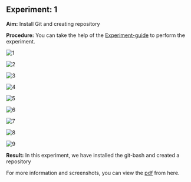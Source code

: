 ## Experiment: 1

**Aim:** Install Git and creating repository

**Procedure:** You can take the help of the [Experiment-guide](https://lms.cuchd.in/mod/page/view.php?id=1572472) to perform the experiment.

![1](https://github.com/Tempestyash123456/practicals-in-Semester-4/blob/Git-and-Github/Exp1/ss-1.png)

![2](https://github.com/Tempestyash123456/practicals-in-Semester-4/blob/Git-and-Github/Exp1/ss-2.png)

![3](https://github.com/Tempestyash123456/practicals-in-Semester-4/blob/Git-and-Github/Exp1/ss-3.png)

![4](https://github.com/Tempestyash123456/practicals-in-Semester-4/blob/Git-and-Github/Exp1/ss-4.png)

![5](https://github.com/Tempestyash123456/practicals-in-Semester-4/blob/Git-and-Github/Exp1/ss-5.png)

![6](https://github.com/Tempestyash123456/practicals-in-Semester-4/blob/Git-and-Github/Exp1/ss-6.png)

![7](https://github.com/Tempestyash123456/practicals-in-Semester-4/blob/Git-and-Github/Exp1/ss-7.png)

![8](https://github.com/Tempestyash123456/practicals-in-Semester-4/blob/Git-and-Github/Exp1/ss-8.png)

![9](https://github.com/Tempestyash123456/practicals-in-Semester-4/blob/Git-and-Github/Exp1/ss-9.png)


**Result:** In this experiment, we have installed the git-bash and created a repository

For more information and screenshots, you can view the [pdf](https://github.com/Tempestyash123456/practicals-in-Semester-4/blob/Git-and-Github/Exp1/22BDO10019_git_exp_one.pdf) from here.



